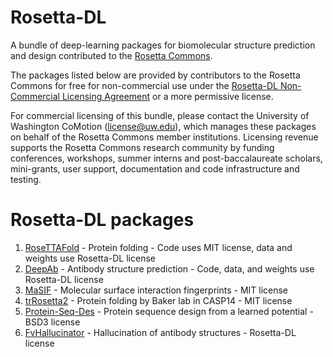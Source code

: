 # Rosetta-DL
A bundle of deep-learning packages for biomolecular structure prediction and design contributed to the [Rosetta Commons](https://www.rosettacommons.org).

The packages listed below are provided by contributors to the Rosetta Commons for free for non-commercial use under the [Rosetta-DL Non-Commercial Licensing Agreement](https://github.com/RosettaCommons/Rosetta-DL/blob/main/LICENSE.md) or a more permissive license. 

For commercial licensing of this bundle, please contact the University of Washington CoMotion (license@uw.edu), which manages these packages on behalf of the Rosetta Commons member institutions. Licensing revenue supports the Rosetta Commons research community by funding conferences, workshops, summer interns and post-baccalaureate scholars, mini-grants, user support, documentation and code infrastructure and testing.

# Rosetta-DL packages
1. [RoseTTAFold](https://github.com/RosettaCommons/RoseTTAFold) - Protein folding - Code uses MIT license, data and weights use Rosetta-DL license
2. [DeepAb](https://github.com/RosettaCommons/DeepAb) - Antibody structure prediction - Code, data, and weights use Rosetta-DL license
3. [MaSIF](https://github.com/LPDI-EPFL/masif) - Molecular surface interaction fingerprints - MIT license
4. [trRosetta2](https://github.com/RosettaCommons/trRosetta2) - Protein folding by Baker lab in CASP14 - MIT license
5. [Protein-Seq-Des](https://github.com/ProteinDesignLab/protein_seq_des) - Protein sequence design from a learned potential - BSD3 license
6. [FvHallucinator](https://github.com/RosettaCommons/FvHallucinator) - Hallucination of antibody structures - Rosetta-DL license
